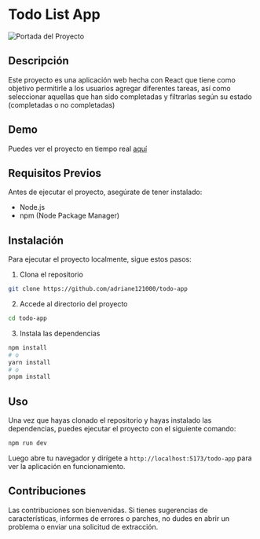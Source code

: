 # Todo List App

![Portada del Proyecto](https://adriane121000.github.io/portfolio/todo_app.jpg)

## Descripción

Este proyecto es una aplicación web hecha con React que tiene como objetivo permitirle a los usuarios agregar diferentes tareas, así como seleccionar aquellas que han sido completadas y filtrarlas según su estado (completadas o no completadas)

## Demo

Puedes ver el proyecto en tiempo real [aquí](https://adriane121000.github.io/todo-app)

## Requisitos Previos

Antes de ejecutar el proyecto, asegúrate de tener instalado:

- Node.js
- npm (Node Package Manager)

## Instalación

Para ejecutar el proyecto localmente, sigue estos pasos:

1. Clona el repositorio

```bash
git clone https://github.com/adriane121000/todo-app
```

2. Accede al directorio del proyecto

```bash
cd todo-app
```

3. Instala las dependencias

```bash
npm install
# o
yarn install
# o
pnpm install
```

## Uso

Una vez que hayas clonado el repositorio y hayas instalado las dependencias, puedes ejecutar el proyecto con el siguiente comando:

```bash
npm run dev
```

Luego abre tu navegador y dirígete a `http://localhost:5173/todo-app` para ver la aplicación en funcionamiento.

## Contribuciones

Las contribuciones son bienvenidas. Si tienes sugerencias de características, informes de errores o parches, no dudes en abrir un problema o enviar una solicitud de extracción.
